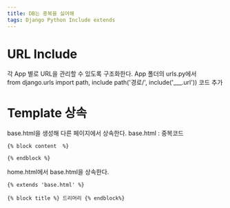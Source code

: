```yaml
---
title: DB는 중복을 싫어해
tags: Django Python Include extends
---
```


URL Include
=======
각 App 별로 URL을 관리할 수 있도록 구조화한다. 
App 폴더의 urls.py에서  
from django.urls import path, include
path('경로/', include('___.url')) 코드 추가

Template 상속
========
base.html을 생성해 다른 페이지에서 상속한다.
base.html : 중복코드
```
{% block content  %}

{% endblock %}
```

home.html에서 base.html을 상속한다.
```
{% extends 'base.html' %}

{% block title %} 드리머리 {% endblock%}
```
